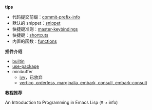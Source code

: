 

**tips**

- 代码提交前缀：[commit-prefix-info](./commit-prefix-info.md)
- 默认的 snippet：[snippet](./default-snippet.md)
- 快捷键准则：[master-keybindings](./master-keybindings.md)
- 快捷键：[shortcuts](./shortcuts.md)
- 内置的函数：[functions](./functions.md)



**插件介绍**

- [builtin](./emacs-newbie/introduction-to-builtin-modes.md)
- [use-package](./use-package-keywords.md)
- minibuffer
  - [ivy](./emacs-newbie/introduction-to-ivy.md)，已放弃
  - [vertico, orderless, marginalia, embark, consult, embark-consult](./vertico,orderless,marginalia,embark.md)


**教程推荐**

An Introduction to Programming in Emacs Lisp (`M-x` info)

